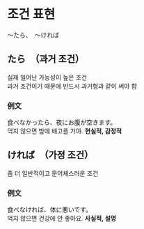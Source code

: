 # 조건 표현

〜たら、　〜ければ

## たら　（과거 조건）

실제 일어난 가능성이 높은 조건  
과거 조건이기 때문에 반드시 과거형과 같이 써야 함

### 例文

食べなかったら、夜にお腹が空きます。  
먹지 않으면 밤에 배고플 거야. **현실적, 감정적**

## ければ　（가정 조건）

좀 더 일반적이고 문어체스러운 조건

### 例文

食べなければ、体に悪いです。  
먹지 않으면 건강에 안 좋아요. **사실적, 설명**
